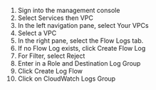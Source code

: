 1. Sign into the management console
2. Select Services then VPC
3. In the left navigation pane, select Your VPCs
4. Select a VPC
5. In the right pane, select the Flow Logs tab.
6. If no Flow Log exists, click Create Flow Log
7. For Filter, select Reject
8. Enter in a Role and Destination Log Group
9. Click Create Log Flow
10. Click on CloudWatch Logs Group
